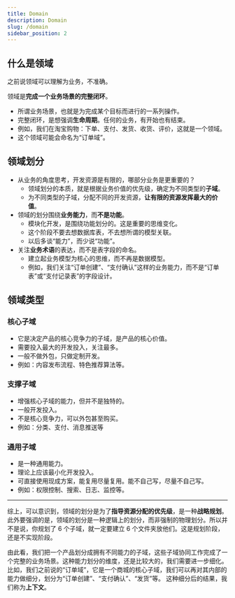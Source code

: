 ```yaml
---
title: Domain
description: Domain
slug: /domain
sidebar_position: 2
---
```


## 什么是领域

之前说领域可以理解为业务，不准确。

领域是**完成一个业务场景的完整闭环**。

- 所谓业务场景，也就是为完成某个目标而进行的一系列操作。
- 完整闭环，是想强调**生命周期**。任何的业务，有开始也有结束。
- 例如，我们在淘宝购物：下单、支付、发货、收货、评价，这就是一个领域。
- 这个领域可能会命名为“订单域”。

## 领域划分

- 从业务的角度思考，开发资源是有限的，哪部分业务是更重要的？
  - 领域划分的本质，就是根据业务价值的优先级，确定为不同类型的**子域**。
  - 为不同类型的子域，分配不同的开发资源，**让有限的资源发挥最大的价值**。
- 领域的划分围绕**业务能力**，而**不是功能**。
  - 模块化开发，是围绕功能划分的。这是重要的思维变化。
  - 这个阶段不要去想数据库表，不去想所谓的模型关联。
  - 以后多谈“能力”，而少说“功能”。
- 关注**业务术语**的表达，而不是表字段的命名。
  - 建立起业务模型为核心的思维，而不再是数据模型。
  - 例如，我们关注“订单创建”、“支付确认”这样的业务能力，而不是“订单表”或“支付记录表”的字段设计。

## 领域类型

### 核心子域

- 它是决定产品的核心竞争力的子域，是产品的核心价值。
- 需要投入最大的开发投入，关注最多。
- 一般不做外包，只做定制开发。
- 例如：内容发布流程、特色推荐算法等。

### 支撑子域

- 增强核心子域的能力，但并不是独特的。
- 一般开发投入。
- 不是核心竞争力，可以外包甚至购买。
- 例如：分类、支付、消息推送等

### 通用子域

- 是一种通用能力。
- 理论上应该最小化开发投入。
- 可直接使用现成方案，能复用尽量复用。能不自己写，尽量不自己写。
- 例如：权限控制、搜索、日志、监控等。

---

综上，可以意识到，领域的划分是为了**指导资源分配的优先级**，是一种**战略规划**。此外要强调的是，领域的划分是一种逻辑上的划分，而非强制的物理划分。所以并不是说，你规划了 6 个子域，就一定要建立 6 个文件夹放他们。这是规划阶段，还是不实现阶段。

由此看，我们把一个产品划分成拥有不同能力的子域，这些子域协同工作完成了一个完整的业务场景。这种能力划分的维度，还是比较大的，我们需要进一步细化。
比如，我们之前说的“订单域”，它是一个商城的核心子域，我们可以再对其内部的能力做细分，划分为“订单创建”、“支付确认”、“发货”等。
这种细分后的结果，我们称为**上下文**。
